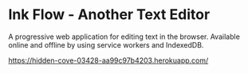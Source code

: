 # Ink Flow - Another Text Editor

A progressive web application for editing text in the browser. Available online and offline by using service workers and IndexedDB.

<https://hidden-cove-03428-aa99c97b4203.herokuapp.com/>
